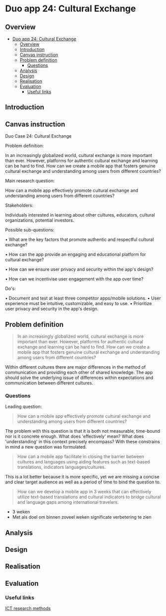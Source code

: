 # Duo app 24: Cultural Exchange

## Overview

- [Duo app 24: Cultural Exchange](#duo-app-24-cultural-exchange)
  - [Overview](#overview)
  - [Introduction](#introduction)
  - [Canvas instruction](#canvas-instruction)
  - [Problem definition](#problem-definition)
    - [Questions](#questions)
  - [Analysis](#analysis)
  - [Design](#design)
  - [Realisation](#realisation)
  - [Evaluation](#evaluation)
    - [Useful links](#useful-links)

## Introduction

## Canvas instruction

Duo Case 24: Cultural Exchange

Problem definition:

In an increasingly globalized world, cultural exchange is more important than ever. However, platforms for authentic cultural exchange and learning can be hard to find. How can we create a mobile app that fosters genuine cultural exchange and understanding among users from different countries?

Main research question:

How can a mobile app effectively promote cultural exchange and understanding among users from different countries?

Stakeholders:

Individuals interested in learning about other cultures, educators, cultural organizations, potential investors.

Possible sub-questions:

• What are the key factors that promote authentic and respectful cultural exchange?

• How can the app provide an engaging and educational platform for cultural exchange?

• How can we ensure user privacy and security within the app's design?

• How can we incentivise user engagement with the app over time?

Do's:

• Document and test at least three competitor apps/mobile solutions. • User experience must be intuitive, customizable, and easy to use. • Prioritize user privacy and security in the app's design.

## Problem definition

> In an increasingly globalized world, cultural exchange is more important than ever. However, platforms for authentic cultural exchange and learning can be hard to find. How can we create a mobile app that fosters genuine cultural exchange and understanding among users from different countries?

Within different cultures there are major differences in the method of communication and providing each other of shared knowledge. The app should solve the underlying issue of differences within expectations and communication between different cultures.

### Questions

Leading question:

> How can a mobile app effectively promote cultural exchange and understanding among users from different countries?

The problem with this question is that it is both not measurable, time-bound nor is it concrete enough. What does 'effectively' mean? What does 'understanding' in this context precisely encompass? With these constrains in mind a new question was formulated.

> How can a mobile app facilitate in closing the barrier between cultures and languages using aiding features such as text-based translations, indicators languages/cultures.

This is a lot better because it is more specific, yet we are missing a concise and clear target audience as well as a period of time to bind the question to.

> How can we develop a mobile app in 3 weeks that can effectively utilize text-based translations and cultural indicators to bridge cultural and language gaps among international travelers.

- 3 weken
- Met als doel om binnen zoveel weken significate verbetering te zien

## Analysis

## Design

## Realisation

## Evaluation

### Useful links

[ICT research methods](http://ictresearchmethods.nl/methods-per-project-phase/)
